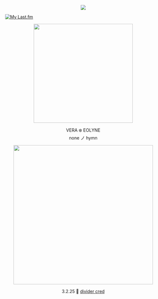 <p align="center"> <img src="https://komarev.com/ghpvc/?username=aoyagiis&label=memories_✧&style=plastic&color=blue" </p>

[![My Last.fm](https://lastfm-recently-played.vercel.app/api?user=meltdwn&count=1&show_user=header&header_size=normal_stats_only&loved=true&loved_style=2&width=1000)](https://www.last.fm/user/meltdwn)

<p align="center"> <img src="https://i.postimg.cc/3W5GXzd1/yj.png" width="320" </p> 

 <p align="center"> VERA ❄️ EOLYNE <br> none ノ hymn

 <p align="center"> <img src="https://i.postimg.cc/s2w5knNf/eug.png" width="450" </p>

 <div align="center">

3.2.25 🩵 [divider cred](https://www.tumblr.com/selysie/771364890058309632/%EA%A3%96-%E3%85%A4banner-masks-again-%F0%93%88%92?source=share)
